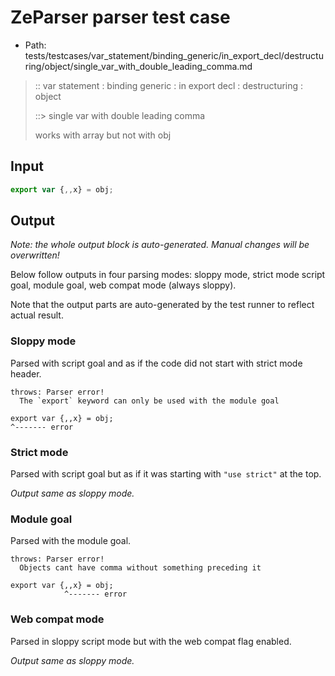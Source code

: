 # ZeParser parser test case

- Path: tests/testcases/var_statement/binding_generic/in_export_decl/destructuring/object/single_var_with_double_leading_comma.md

> :: var statement : binding generic : in export decl : destructuring : object
>
> ::> single var with double leading comma
>
> works with array but not with obj

## Input


`````js
export var {,,x} = obj;
`````

## Output

_Note: the whole output block is auto-generated. Manual changes will be overwritten!_

Below follow outputs in four parsing modes: sloppy mode, strict mode script goal, module goal, web compat mode (always sloppy).

Note that the output parts are auto-generated by the test runner to reflect actual result.

### Sloppy mode

Parsed with script goal and as if the code did not start with strict mode header.

`````
throws: Parser error!
  The `export` keyword can only be used with the module goal

export var {,,x} = obj;
^------- error
`````

### Strict mode

Parsed with script goal but as if it was starting with `"use strict"` at the top.

_Output same as sloppy mode._

### Module goal

Parsed with the module goal.

`````
throws: Parser error!
  Objects cant have comma without something preceding it

export var {,,x} = obj;
            ^------- error
`````


### Web compat mode

Parsed in sloppy script mode but with the web compat flag enabled.

_Output same as sloppy mode._

